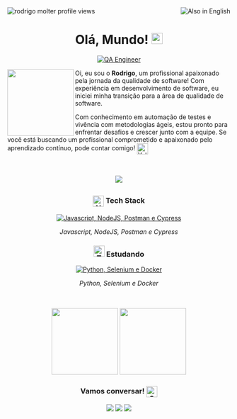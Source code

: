 <div>
  <a href="/README.EN.md"> <img src="https://img.shields.io/badge/Also%20in%20English-F7ED1F?style=for-the-badge&logo=googletranslate&logoColor=%23000000" align="right" alt="Also in English"> </a>
  <img align="left" src="https://komarev.com/ghpvc/?username=rodrigomolter&label=Visitas%20ao%20perfil&color=yellow&style=flat-square" alt="rodrigo molter profile views"/>
</div>
<br>
<div align="center">
  <h1>Olá, Mundo! <img src="https://raw.githubusercontent.com/Tarikul-Islam-Anik/Animated-Fluent-Emojis/master/Emojis/Travel%20and%20places/Globe%20Showing%20Americas.png" alt="Globe Showing Americas" width="25" height="25" /></h1>
  <a href="https://github.com/rodrigomolter"><img src="https://readme-typing-svg.demolab.com?font=Fira+Code&pause=10&color=F7ED1F&center=true&vCenter=true&&repeat=true&random=false&width=435&lines=QA+Engineer;Bug+Hunter" alt="QA Engineer" /></a>  
</div>
<div>
  <img align="left" src="https://github.com/rodrigomolter/rodrigomolter/assets/57466763/7e21bd81-3126-4da4-a6e7-23fcf0399443" width="150px"> 
  <p>Oi, eu sou o <strong>Rodrigo</strong>, um profissional apaixonado pela jornada da qualidade de software! Com experiência em desenvolvimento de software, eu iniciei minha transição para a área de qualidade de software.</p>
  <p>
    Com conhecimento em automação de testes e vivência com metodologias ágeis, estou pronto para enfrentar desafios e crescer junto com a equipe. Se você está buscando um profissional comprometido e apaixonado pelo aprendizado contínuo, pode contar comigo!
    <img src="https://raw.githubusercontent.com/Tarikul-Islam-Anik/Animated-Fluent-Emojis/master/Emojis/Smilies/Yellow%20Heart.png" alt="Yellow Heart" width="25" height="25" align="center"/>
  </p>
</div>
<div align="center">
<br><br>
  <a href="https://github.com/rodrigomolter/portfolio">
    <img src="https://img.shields.io/badge/CONFIRA_MEU_PORTF%C3%93LIO-yellow?style=for-the-badge">
  </a>
</div>

##

<div align="center">
  <h3><img src="https://raw.githubusercontent.com/Tarikul-Islam-Anik/Animated-Fluent-Emojis/master/Emojis/Smilies/Nerd%20Face.png" alt="Nerd Face" width="25" height="25" align="center"/> Tech Stack </h2></h3>
  <a href="https://github.com/rodrigomolter" target="_blank">
    <img title="Javascript, NodeJS, Postman e Cypress" alt="Javascript, NodeJS, Postman e Cypress" src="https://skillicons.dev/icons?i=js,nodejs,postman,cypress&theme=light" />
  </a>
  <p><i>Javascript, NodeJS, Postman e Cypress</i></p>

  <h3><img src="https://raw.githubusercontent.com/Tarikul-Islam-Anik/Animated-Fluent-Emojis/master/Emojis/Smilies/Thought%20Balloon.png" alt="Thought Balloon" width="25" height="25" /> Estudando </h2></h3>
  <a href="https://github.com/rodrigomolter" target="_blank">
    <img title="Python, Selenium e Docker" alt="Python, Selenium e Docker" src="https://skillicons.dev/icons?i=python,selenium,docker&theme=light" />
  </a>
    <p><i>Python, Selenium e Docker</i></p>
  <br>
  <br>
  <img height="150em" src="https://github-readme-stats-eight-theta.vercel.app/api?username=rodrigomolter&show_icons=true&theme=vision-friendly-dark&include_all_commits=true&count_private=true&locale=pt-br"/>
  <img height="150em" src="https://github-readme-stats-eight-theta.vercel.app/api/top-langs/?username=rodrigomolter&layout=compact&langs_count=8&theme=vision-friendly-dark&locale=pt-br"/>
  
  <h3 align="center">Vamos conversar! <img src="https://raw.githubusercontent.com/Tarikul-Islam-Anik/Animated-Fluent-Emojis/master/Emojis/Smilies/Speech%20Balloon.png" alt="Speech Balloon" align="center" width="25" height="25" /></h3>
  <div>
    <a href="https://www.linkedin.com/in/rodrigo-molter/" target="_blank"><img src="https://img.shields.io/badge/LinkedIn-0077B5?style=for-the-badge&logo=linkedin&logoColor=white"/></a>
    <a href="https://wa.me/+5551998832787" target="_blank"><img src="https://img.shields.io/badge/WhatsApp-25D366?style=for-the-badge&logo=whatsapp&logoColor=white" /></a>
    <a href="mailto:rodrigo.molter@gmail.com" target="_blank"><img src="https://img.shields.io/badge/Gmail-D14836?style=for-the-badge&logo=gmail&logoColor=white"/></a>
  </div>
</div>
